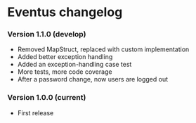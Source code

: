 # Eventus changelog

### Version 1.1.0 (develop)
- Removed MapStruct, replaced with custom implementation
- Added better exception handling
- Added an exception-handling case test
- More tests, more code coverage
- After a password change, now users are logged out

### Version 1.0.0 (current)
- First release